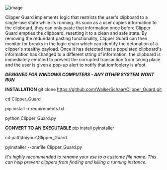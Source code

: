 ![image](https://github.com/WalkerSchaar/Clipper_Guard/assets/132508530/4484e6f6-0bf1-4105-a027-6eddf9564a56)

Clipper Guard implements logic that restricts the user's clipboard to a single-use state while its running. As soon as a user copies information to the clipboard, they can only paste that information once before Clipper Guard empties the clipboard, resetting it to a clean and safe state. By removing the redundant pasting functionality, Clipper Guard can then monitor for breaks in the logic chain which can identify the detonation of a clipper's stealthy payload. Once it has detected that a populated clipboard's information has changed to a different string of information, the clipboard is immediately emptied to prevent the corrupted transaction from taking place and the user is given a pop-up alert to notify that tomfoolery is afoot.

***DESIGNED FOR WINDOWS COMPUTERS - ANY OTHER SYSTEM WONT RUN***



**INSTALLATION**
git clone https://github.com/WalkerSchaar/Clipper_Guard.git

cd Clipper_Guard

pip install -r requirements.txt

python Clipper_Guard.py




**CONVERT TO AN EXECUTABLE**
pip install pyinstaller

cd path\to\your\Glipper_Guard

pyinstaller --onefile Clipper_Guard.py

*It's highly recommended to rename your exe to a custome file name. This can help prevent clippers from finding and killing a running instance.* 






